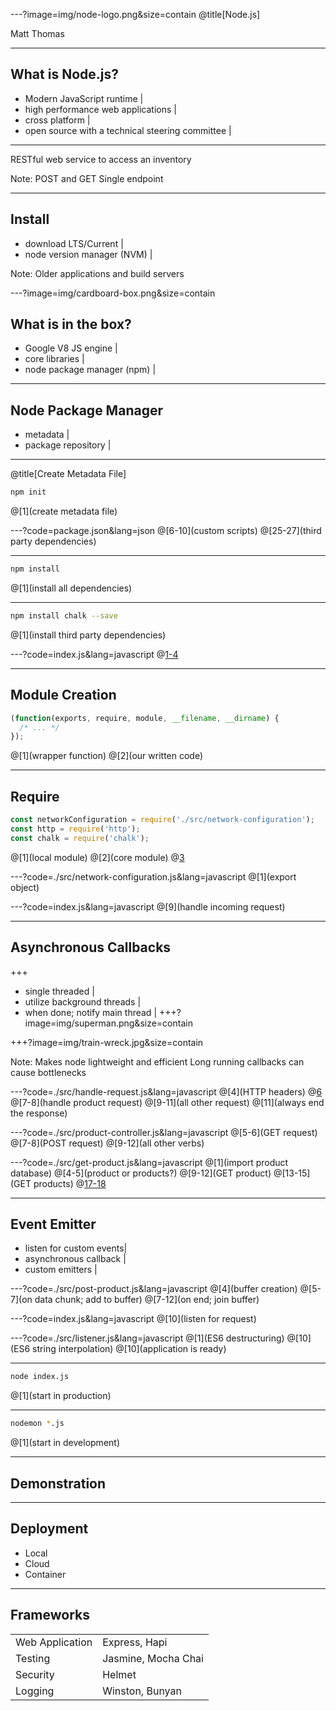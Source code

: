 ---?image=img/node-logo.png&size=contain
@title[Node.js]

<div class="profile">

Matt Thomas

</div>

---

## What is Node.js?

- Modern JavaScript runtime |
- high performance web applications |
- cross platform |
- open source with a technical steering committee |

---

RESTful web service to access an inventory

Note:
POST and GET
Single endpoint

---

## Install
- download LTS/Current |
- node version manager (NVM) |

Note:
Older applications and build servers

---?image=img/cardboard-box.png&size=contain

## What is in the box?
- Google V8 JS engine |
- core libraries |
- node package manager (npm) |

---

## Node Package Manager
- metadata |
- package repository |

---
@title[Create Metadata File]
```bash
npm init
```
@[1](create metadata file)

---?code=package.json&lang=json
@[6-10](custom scripts)
@[25-27](third party dependencies)

---

```bash
npm install
```
@[1](install all dependencies)
 
---

```bash
npm install chalk --save
```
@[1](install third party dependencies)

---?code=index.js&lang=javascript
@[1-4](modules)

---

## Module Creation
```javascript
(function(exports, require, module, __filename, __dirname) {
  /* ... */
});
```
@[1](wrapper function)
@[2](our written code)

---

## Require

```javascript
const networkConfiguration = require('./src/network-configuration');
const http = require('http');
const chalk = require('chalk');
```
@[1](local module)
@[2](core module)
@[3](node_modules)

---?code=./src/network-configuration.js&lang=javascript
@[1](export object)

---?code=index.js&lang=javascript
@[9](handle incoming request)

---

## Asynchronous Callbacks

+++
<!-- .slide: data-transition="none" -->
- single threaded |
- utilize background threads |
- when done; notify main thread |
+++?image=img/superman.png&size=contain
<!-- .slide: data-transition="none" -->
+++?image=img/train-wreck.jpg&size=contain
<!-- .slide: data-transition="none" -->
 
Note:
Makes node lightweight and efficient
Long running callbacks can cause bottlenecks

---?code=./src/handle-request.js&lang=javascript
@[4](HTTP headers)
@[6](url)
@[7-8](handle product request)
@[9-11](all other request)
@[11](always end the response)

---?code=./src/product-controller.js&lang=javascript
@[5-6](GET request)
@[7-8](POST request)
@[9-12](all other verbs)

---?code=./src/get-product.js&lang=javascript
@[1](import product database)
@[4-5](product or products?)
@[9-12](GET product)
@[13-15](GET products)
@[17-18](response)

---
## Event Emitter

- listen for custom events|
- asynchronous callback |
- custom emitters |

---?code=./src/post-product.js&lang=javascript
@[4](buffer creation)
@[5-7](on data chunk; add to buffer)
@[7-12](on end; join buffer)

---?code=index.js&lang=javascript
@[10](listen for request)

---?code=./src/listener.js&lang=javascript
@[1](ES6 destructuring)
@[10](ES6 string interpolation)
@[10](application is ready)

---

```bash
node index.js
```
@[1](start in production)

---

```bash
nodemon *.js
```
@[1](start in development)

---

## Demonstration

---
## Deployment

- Local
- Cloud
- Container

---

## Frameworks

<table>
  <tr class="fragment">
    <td>Web Application</td>
    <td>Express, Hapi</td>
  </tr>
  <tr class="fragment">
    <td>Testing</td>
    <td>Jasmine, Mocha Chai</td>
  </tr>
  <tr class="fragment">
    <td>Security</td>
    <td>Helmet</td>
  </tr>
  <tr class="fragment">
    <td>Logging</td>
    <td>Winston, Bunyan</td>
  </tr>
</table>


